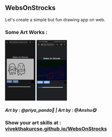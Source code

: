 <h2>WebsOnStrocks</h2>
Let's create a simple but fun drawing app on web.

<h3>Some Art Works : </h3>
 <p align="left">
    <img width="100x" height="200px"  src="https://raw.githubusercontent.com/vivekthakurcse/WebsOnStrocks/main/Art%20Works/IMG-20230213-WA0003.jpg">
    <img width="100px" height="200px" src="https://raw.githubusercontent.com/vivekthakurcse/WebsOnStrocks/main/Art%20Works/IMG-20230213-WA0004.jpg"> 
 </p>
<h5> Art by : @priya_panda🐼  |   Art by : @Anshu😋 </h5>

<h3>Show your art skills at : <a href="https://vivekthakurcse.github.io/WebsOnStrocks/">vivekthakurcse.github.io/WebsOnStrocks</h3>
